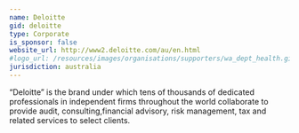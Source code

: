```yaml
---
name: Deloitte
gid: deloitte
type: Corporate
is_sponsor: false
website_url: http://www2.deloitte.com/au/en.html
#logo_url: /resources/images/organisations/supporters/wa_dept_health.gif
jurisdiction: australia
---
```


“Deloitte” is the brand under which tens of thousands of dedicated professionals in independent firms throughout the world collaborate to provide audit, consulting,financial advisory, risk management, tax and related services to select clients.
